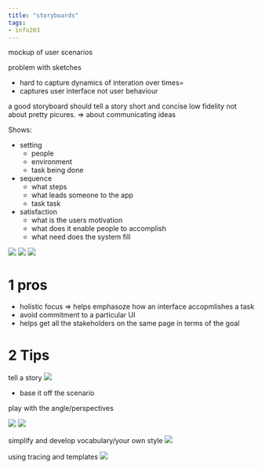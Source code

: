 ```yaml
---
title: "storyboards"
tags: 
- info203
---
```


mockup of user scenarios

problem with sketches
- hard to capture dynamics of interation over times=
- captures user interface not user behaviour

a good storyboard should tell a story
short and concise
low fidelity
not about pretty picures. ⇒ about communicating ideas

Shows:
- setting
	- people
	- environment
	- task being done
- sequence
	- what steps
	- what leads someone to the app
	- task task
- satisfaction
	- what is the users motivation
	- what does it enable people to accomplish
	- what need does the system fill


![](https://i.imgur.com/dyZIPH9.png)
![](https://i.imgur.com/YE27hWp.png)
![](https://i.imgur.com/uOqAl4o.png)


# 1 pros
+ holistic focus ⇒ helps emphasoze how an interface accopmlishes a task
+ avoid commitment to a particular UI
+ helps get all the stakeholders on the same page in terms of the goal


# 2 Tips
tell a story
![](https://i.imgur.com/NTpXK14.png)

- base it off the scenario

play with the angle/perspectives

![](https://i.imgur.com/aJ11kgo.png)
![](https://i.imgur.com/aBSoHwJ.png)

simplify and develop vocabulary/your own style
![](https://i.imgur.com/jwDROAW.png)


using tracing and templates
![](https://i.imgur.com/wwf7ab3.png)
